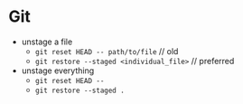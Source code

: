 # Git
* unstage a file  
    * `git reset HEAD -- path/to/file`  // old
    * `git restore --staged <individual_file>` // preferred
* unstage everything  
    * `git reset HEAD -- `
    * `git restore --staged .`
